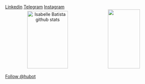 <head>
 <a class="github-button" href="http://www.linkedin.com/in/isabelle-batista-a14ab822b" data-color-scheme="no-preference: light; light: light; dark:   dark_high_contrast;" data-    size="large" aria-label="Linkedin">Linkedin</a>
   <a class="github-button" href="https://t.me/Isah_sales3" data-color-scheme="no-preference: light; light: light; dark: dark_high_contrast;" data-    size="large" aria-label="Telegram">Telegram</a>
     <a class="github-button" href="https://www.instagram.com/isah_sales3" data-color-scheme="no-preference: light; light: light; dark: dark_high_contrast;" data-    size="large" aria-label="Instagram">Instagram</a>
</head>
<body>
 <div align="center">
  <img width="51%" height="185px" src="https://github-readme-stats.vercel.app/api?username=IsabelleBatista&show_icons=true&count_private=true&hide_border=true&title_color=782480&icon_color=6E1F62&text_color=F2E3D5&bg_color=0d1117" alt="Isabelle Batista github stats" /> 
  <img width="45%" height="190px" src="https://github-readme-stats.vercel.app/api/top-langs/?username=IsabelleBatista&layout=compact&hide_border=true&title_color=782480&text_color=F2E3D5&bg_color=0d1117" />
 </div>
 
 <a class="github-button" href="https://github.com/hubot" aria-label="Follow @hubot on GitHub">Follow @hubot</a>

</body>
